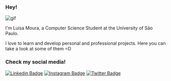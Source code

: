 ### Hey!

![gif](https://media.giphy.com/media/wsWKK6gWKJ7OfHCAZq/giphy.gif)

I'm Luísa Moura, a Computer Science Student at the University of São Paulo.

I love to learn and develop personal and professional projects. Here you can take a look at some of them =D

### Check my social media!
[![Linkedin Badge](https://img.shields.io/badge/-LinkedIn-blue?style=flat-square&logo=Linkedin&logoColor=white&link=https://www.linkedin.com/in/lusmoura/)](https://www.linkedin.com/in/lusmoura/)
[![Instagram Badge](https://img.shields.io/badge/-Instagram-C13584?style=flat-square&labelColor=C13584&logo=instagram&logoColor=white&link=https://www.instagram.com/luisamoura.py/)](https://www.instagram.com/luisamoura.py/)
[![Twitter Badge](https://img.shields.io/badge/-Twitter-blue?style=flat-square&logo=Twitter&logoColor=white&link=https://www.twitter.com/_lsmoura/)](https://www.twitter.com/_lsmoura)
